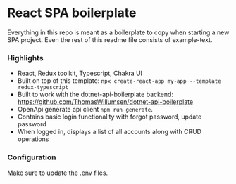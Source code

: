 # React SPA boilerplate
Everything in this repo is meant as a boilerplate to copy when starting a new SPA project. Even the rest of this readme file consists of example-text.


### Highlights
- React, Redux toolkit, Typescript, Chakra UI
- Built on top of this template: `npx create-react-app my-app --template redux-typescript`
- Built to work with the dotnet-api-boilerplate backend: https://github.com/ThomasWillumsen/dotnet-api-boilerplate
- OpenApi generate api client `npm run generate`.
- Contains basic login functionality with forgot password, update password
- When logged in, displays a list of all accounts along with CRUD operations

### Configuration
Make sure to update the .env files.